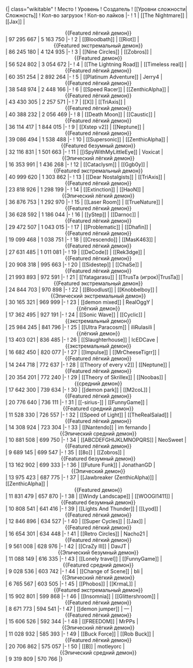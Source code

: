 {| class="wikitable"
! Место
! Уровень
! Создатель
! [[Уровни сложности|Сложность]]
! Кол-во загрузок
! Кол-во лайков
|-
! 1
| [[The Nightmare]]
| [[Jax]]
| <center>{{Featured лёгкий демон}}</center>
| 97 295 667
| 5 163 750
|-
! 2
| [[Bloodbath]]
| [[Riot]]
| <center>{{Featured экстремальный демон}}</center>
| 86 245 180
| 4 124 935
|-
! 3
| [[Nine Circles]]
| [[Zobros]]
| <center>{{Featured демон}}</center>
| 56 524 802
| 3 054 672
|-
! 4
| [[The Lightning Road]]
| [[Timeless real]]
| <center>{{Featured лёгкий демон}}</center>
| 60 351 254
| 2 892 264
|-
! 5
| [[Platinum Adventure]]
| Jerry4
| <center>{{Featured лёгкий демон}}</center>
| 38 548 974
| 2 448 166
|-
! 6
| [[Speed Racer]]
| [[ZenthicAlpha]]
| <center>{{Featured лёгкий демон}}</center>
| 43 430 305
| 2 257 571
|-
! 7
| [[X]]
| [[TriAxis]]
| <center>{{Featured лёгкий демон}}</center>
| 40 388 232
| 2 056 469
|-
! 8
| [[Death Moon]]
| [[Caustic]]
| <center>{{Featured лёгкий демон}}</center>
| 36 114 417
| 1 844 015
|-
! 9
| [[Xstep v2]]
| [[Neptune]]
| <center>{{Featured лёгкий демон}}</center>
| 39 086 494
| 1 538 488
|-
! 10
| [[Supersonic]]
| [[ZenthicAlpha]]
| <center>{{Featured безумный демон}}</center>
| 32 116 831
| 1 501 663
|-
! 11
| [[iSpyWithMyLittleEye]]
| Voxicat
| <center>{{Эпический лёгкий демон}}</center>
| 16 353 991
| 1 436 268
|-
! 12
| [[Cataclysm]]
| [[Ggb0y]]
| <center>{{Featured экстремальный демон}}</center>
| 40 999 620
| 1 303 862
|-
! 13
| [[Dear Nostalgists]]
| [[TriAxis]]
| <center>{{Featured лёгкий демон}}</center>
| 23 818 926
| 1 298 199
|-
! 14
| [[Extinction]]
| [[HaoN]]
| <center>{{Эпический лёгкий демон}}</center>
| 36 876 753
| 1 292 970
|-
! 15
| [[Laser Room]]
| [[TrueNature]]
| <center>{{Featured лёгкий демон}}</center>
| 36 628 592
| 1 186 044
|-
! 16
| [[yStep]]
| [[Darnoc]]
| <center>{{Featured лёгкий демон}}</center>
| 29 472 507
| 1 043 015
|-
! 17
| [[Problematic]]
| [[Dhafin]]
| <center>{{Featured лёгкий демон}}</center>
| 19 099 468
| 1 038 751
|-
! 18
| [[Crescendo]]
| [[MasK463]]
| <center>{{Featured лёгкий демон}}</center>
| 27 631 485
| 1 011 081
|-
! 19
| [[DeCode]]
| [[Rek3dge]]
| <center>{{Featured лёгкий демон}}</center>
| 20 908 318
| 995 663
|-
! 20
| [[Sidestep]]
| [[ChaSe]]
| <center>{{Featured лёгкий демон}}</center>
| 21 993 893
| 972 591
|-
! 21
| [[Yatagarasu]]
| [[TrusTa (игрок)|TrusTa]]
| <center>{{Featured экстремальный демон}}</center>
| 24 844 703
| 970 898
|-
! 22
| [[Bloodlust]]
| [[Knobbelboy]]
| <center>{{Эпический экстремальный демон}}</center>
| 30 165 321
| 969 999
|-
! 23
| [[demon mixed]]
| RealOggY
| <center>{{лёгкий демон}}</center>
| 17 362 495
| 927 191
|-
! 24
| [[Sonic Wave]]
| [[Cyclic]]
| <center>{{экстремальный демон}}</center>
| 25 984 245
| 841 796
|-
! 25
| [[Ultra Paracosm]]
| iIiRulasiIi
| <center>{{лёгкий демон}}</center>
| 13 403 021
| 836 485
|-
! 26
| [[Slaughterhouse]]
| IcEDCave
| <center>{{экстремальный демон}}</center>
| 16 682 450
| 820 077
|-
! 27
| [[Impulse]]
| [[MrCheeseTigrr]]
| <center>{{Featured лёгкий демон}}</center>
| 14 244 718
| 772 637
|-
! 28
| [[Theory of every v2]]
| [[Neptune]]
| <center>{{Featured лёгкий демон}}</center>
| 20 354 201
| 772 240
|-
! 29
| [[Theory of Skrillex]]
| [[Noobas]]
| <center>{{средний демон}}</center>
| 17 642 300
| 739 634
|-
! 30
| [[demon park]]
| [[M2coL]]
| <center>{{Featured лёгкий демон}}</center>
| 20 776 640
| 736 111
|-
! 31
| [[-sirius-]]
| [[FunnyGame]]
| <center>{{Featured средний демон}}</center>
| 11 528 330
| 726 557
|-
! 32
| [[Speed of Light]]
| [[TheRealSalad]]
| <center>{{Featured лёгкий демон}}</center>
| 14 308 924
| 723 304
|-
! 33
| [[Nantendo]]
| im fernando
| <center>{{Эпический средний демон}}</center>
| 10 881 508
| 699 750
|-
! 34
| [[ABCDEFGHIJKLMNOPQRS]]
| NeoSweet
| <center>{{Featured лёгкий демон}}</center>
| 9 689 145
| 699 547
|-
! 35
| [[8o]]
| [[Zobros]]
| <center>{{Featured безумный демон}}</center>
| 13 162 902
| 699 333
|-
! 36
| [[Future Funk]]
| JonathanGD
| <center>{{Эпический демон}}</center>
| 13 975 423
| 687 775
|-
! 37
| [[Jawbreaker (ZenthicAlpha)]]
| [[ZenthicAlpha]]
| <center>{{Featured демон}}</center>
| 11 831 479
| 657 870
|-
! 38
| [[Windy Landscape]]
| [[WOOGI1411]]
| <center>{{Featured безумный демон}}</center>
| 10 808 541
| 641 416
|-
! 39
| [[Lights And Thunder]]
| [[Lyod]]
| <center>{{Featured лёгкий демон}}</center>
| 12 846 896
| 634 527
|-
! 40
| [[Super Cycles]]
| [[Jax]]
| <center>{{Featured лёгкий демон}}</center>
| 16 654 301
| 634 448
|-
! 41
| [[Retro Circles]]
| Nacho21
| <center>{{Featured лёгкий демон}}</center>
| 9 561 008
| 628 976
|-
! 42
| [[CraZy III]]
| DavJT
| <center>{{Эпический безумный демон}}</center>
| 11 088 149
| 616 335
|-
! 43
| [[Lonely travel]]
| [[FunnyGame]]
| <center>{{Featured средний демон}}</center>
| 9 028 536
| 603 742
|-
! 44
| [[Change of Scene]]
| bli
| <center>{{Эпический лёгкий демон}}</center>
| 6 765 567
| 603 505
|-
! 45
| [[Phobos]]
| [[KrmaL]]
| <center>{{Featured экстремальный демон}}</center>
| 15 902 801
| 599 868
|-
! 46
| [[Insomnia]]
| [[Glittershroom]]
| <center>{{Featured лёгкий демон}}</center>
| 8 671 773
| 594 541
|-
! 47
| [[demon jumper]]
| —
| <center>{{Featured лёгкий демон}}</center>
| 15 606 526
| 592 344
|-
! 48
| [[FREEDOM]]
| MrPPs
| <center>{{Эпический лёгкий демон}}</center>
| 11 028 932
| 585 393
|-
! 49
| [[Buck Force]]
| [[Rob Buck]]
| <center>{{Featured лёгкий демон}}</center>
| 20 706 862
| 575 057
|-
! 50
| [[B]]
| motleyorc
| <center>{{Эпический средний демон}}</center>
| 9 319 809
| 570 766
|}